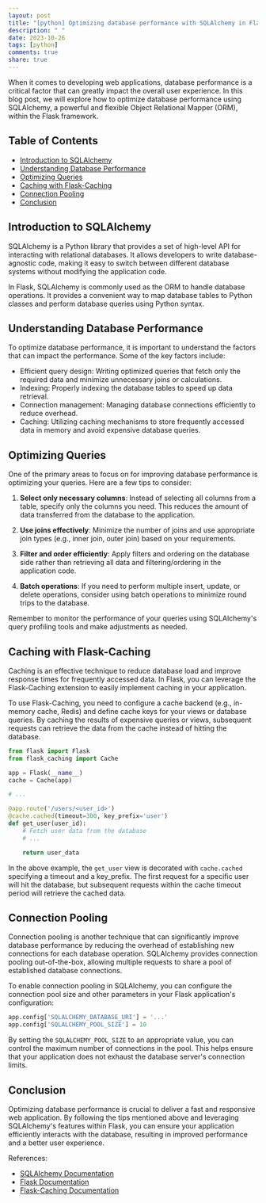 ```yaml
---
layout: post
title: "[python] Optimizing database performance with SQLAlchemy in Flask"
description: " "
date: 2023-10-26
tags: [python]
comments: true
share: true
---
```


When it comes to developing web applications, database performance is a critical factor that can greatly impact the overall user experience. In this blog post, we will explore how to optimize database performance using SQLAlchemy, a powerful and flexible Object Relational Mapper (ORM), within the Flask framework.

## Table of Contents
- [Introduction to SQLAlchemy](#introduction-to-sqlalchemy)
- [Understanding Database Performance](#understanding-database-performance)
- [Optimizing Queries](#optimizing-queries)
- [Caching with Flask-Caching](#caching-with-flask-caching)
- [Connection Pooling](#connection-pooling)
- [Conclusion](#conclusion)

## Introduction to SQLAlchemy

SQLAlchemy is a Python library that provides a set of high-level API for interacting with relational databases. It allows developers to write database-agnostic code, making it easy to switch between different database systems without modifying the application code.

In Flask, SQLAlchemy is commonly used as the ORM to handle database operations. It provides a convenient way to map database tables to Python classes and perform database queries using Python syntax.

## Understanding Database Performance

To optimize database performance, it is important to understand the factors that can impact the performance. Some of the key factors include:

- Efficient query design: Writing optimized queries that fetch only the required data and minimize unnecessary joins or calculations.
- Indexing: Properly indexing the database tables to speed up data retrieval.
- Connection management: Managing database connections efficiently to reduce overhead.
- Caching: Utilizing caching mechanisms to store frequently accessed data in memory and avoid expensive database queries.

## Optimizing Queries

One of the primary areas to focus on for improving database performance is optimizing your queries. Here are a few tips to consider:

1. **Select only necessary columns**: Instead of selecting all columns from a table, specify only the columns you need. This reduces the amount of data transferred from the database to the application.

2. **Use joins effectively**: Minimize the number of joins and use appropriate join types (e.g., inner join, outer join) based on your requirements.

3. **Filter and order efficiently**: Apply filters and ordering on the database side rather than retrieving all data and filtering/ordering in the application code.

4. **Batch operations**: If you need to perform multiple insert, update, or delete operations, consider using batch operations to minimize round trips to the database.

Remember to monitor the performance of your queries using SQLAlchemy's query profiling tools and make adjustments as needed.

## Caching with Flask-Caching

Caching is an effective technique to reduce database load and improve response times for frequently accessed data. In Flask, you can leverage the Flask-Caching extension to easily implement caching in your application.

To use Flask-Caching, you need to configure a cache backend (e.g., in-memory cache, Redis) and define cache keys for your views or database queries. By caching the results of expensive queries or views, subsequent requests can retrieve the data from the cache instead of hitting the database.

```python
from flask import Flask
from flask_caching import Cache

app = Flask(__name__)
cache = Cache(app)

# ...

@app.route('/users/<user_id>')
@cache.cached(timeout=300, key_prefix='user')
def get_user(user_id):
    # Fetch user data from the database
    # ...

    return user_data
```

In the above example, the `get_user` view is decorated with `cache.cached` specifying a timeout and a key_prefix. The first request for a specific user will hit the database, but subsequent requests within the cache timeout period will retrieve the cached data.

## Connection Pooling

Connection pooling is another technique that can significantly improve database performance by reducing the overhead of establishing new connections for each database operation. SQLAlchemy provides connection pooling out-of-the-box, allowing multiple requests to share a pool of established database connections.

To enable connection pooling in SQLAlchemy, you can configure the connection pool size and other parameters in your Flask application's configuration:

```python
app.config['SQLALCHEMY_DATABASE_URI'] = '...'
app.config['SQLALCHEMY_POOL_SIZE'] = 10
```

By setting the `SQLALCHEMY_POOL_SIZE` to an appropriate value, you can control the maximum number of connections in the pool. This helps ensure that your application does not exhaust the database server's connection limits.

## Conclusion

Optimizing database performance is crucial to deliver a fast and responsive web application. By following the tips mentioned above and leveraging SQLAlchemy's features within Flask, you can ensure your application efficiently interacts with the database, resulting in improved performance and a better user experience.

References:
- [SQLAlchemy Documentation](https://docs.sqlalchemy.org/)
- [Flask Documentation](https://flask.palletsprojects.com/)
- [Flask-Caching Documentation](https://flask-caching.readthedocs.io/)